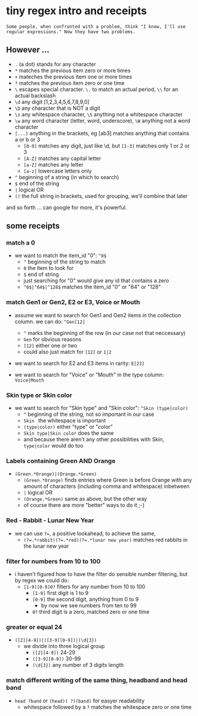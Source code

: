 # tiny regex intro and receipts

`Some people, when confronted with a problem, think "I know, I'll use regular expressions." Now they have two problems.`


## However ...
- `.` (a dot) stands for any character
- `*` matches the previous item zero or more times
- `+` mateches the previous item one or more times
- `?` matches the previous item zero or one time
- `\` escapes special character. `\.` to match an actual period, `\\` for an actual backslash
- `\d` any digit [1,2,3,4,5,6,7,8,9,0]
- `\D` any character that is NOT a digit
- `\s` any whitespace character, `\S` anything not a whitespace character
- `\w` any word character (letter, word, underscore), `\W` anything not a word character
- `[...]` anything in the brackets, eg [ab3] matches anything that contains   a or b or 3
    - `[0-9]` matches any digit, just like \d, but `[1-3]` matches only 1 or 2 or 3
    - `[A-Z]` matches any capital letter
    - `[a-Z]` matches any letter
    - `[a-z]` lowercase letters only
- `^` beginning of a string (in which to search)
- `$` end of the string
- `|`  logical OR
- `()` the full string in brackets, used for grouping, we'll combine that later

and so forth ... can google for more, it's powerful.


## some receipts

### match a 0
- we want to match the item_id "0": `^0$`
   - `^` beginning of the string to match
   - `0` the item to look for
   - `$` end of string
   - just searching for "0" would give any id that contains a zero
   - `^0$|^64$|^128$` matches the item_id "0" or "64" or "128"


### match Gen1 or Gen2, E2 or E3, Voice or Mouth
- assume we want to search for Gen1 and Gen2 items in the collection column.
we can do: `^Gen[12]`
   - `^` marks the beginning of the row (in our case not that neccessary)
   - `Gen` for obvious reasons
   - `[12]` either one or two
   - could also just match for `[12]` or `1|2`

- we want to search for E2 and E3 items in rarity: `E[23]`

- we want to search for "Voice" or "Mouth" in the type column: `Voice|Mouth`


### Skin type or Skin color
- we want to search for "Skin type" and "Skin color": `^Skin (type|color)`
   - `^` beginning of the string, not so important in our case
   - `Skin ` the whitespace is important
   - `(type|color)` either "type" or "color"
   - `Skin type|Skin color` does the same
   - and because there aren't any other possibilities with Skin, `type|color` would do too


### Labels containing Green AND Orange
- `(Green.*Orange)|(Orange.*Green)`
   - `(Green.*Orange)` finds entries where Green is before Orange with any amount of characters (including comma and whitespace) inbetween
   - `|` logical OR
   - `(Orange.*Green)` same as above, but the other way
   - of course there are more "better" ways to do it ;-)


### Red - Rabbit - Lunar New Year
- we can use `?=`, a positive lookahead, to achieve the same,
   - `(?=.*rabbit)(?=.*red)(?=.*lunar new year)` matches red rabbits in the lunar
	 new year


### filter for numbers from 10 to 100
- i haven't figured how to have the filter do sensible number filtering, but by regex we could do:
   - `[1-9][0-9]0?` filters for any number from 10 to 100
      - `[1-9]` first digit is 1 to 9
      - `[0-9]` the second digit, anything from 0 to 9
         - by now we see numbers from ten to 99
      - `0?` third digit is a zero, matched zero or one time

### greater or equal 24
- `([2][4-9])|([3-9][0-9])|(\d{3})`
   - we divide into three logical group
      - `([2][4-9])` 24-29
	  - `([3-9][0-9])` 30-99
	  - `(\d{3})` any number of 3 digits length


### match different writing of the same thing, headband and head band
- `head ?band` or `(head)( ?)(band)` for easyer readability
   - whitespace followed by a `?` matches the whitespace zero or one time
